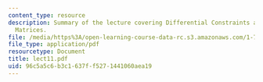 ```yaml
---
content_type: resource
description: Summary of the lecture covering Differential Constraints and Response
  Matrices.
file: /media/https%3A/open-learning-course-data-rc.s3.amazonaws.com/1-731-water-resource-systems-fall-2006/96c5a5c6b3c1637ff5271441060aea19_lect11.pdf
file_type: application/pdf
resourcetype: Document
title: lect11.pdf
uid: 96c5a5c6-b3c1-637f-f527-1441060aea19
---
```

